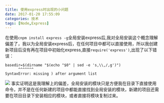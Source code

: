 ```yaml
---
title: 使用express时出现的小问题
date: 2017-01-20 17:55:09
categories: 技术
tags: [Node,Express]
---
```

在使用`cnpm install express -g`全局安装express后,我对全局安装这个概念理解偏差了，我以为全局安装express后，在任何项目中都可以直接使用，所以我创建新项目后没有再在项目中初始化express,直接`require('express')`,出现了以下错误：
<!--more-->
    
    basedir=$(dirname "$(echo "$0" | sed -e 's,\\,/,g')")
          ^^^^^^^
    SyntaxError: missing ) after argument list
![](http://oj056g1gy.bkt.clouddn.com/expresserror.png)
事实证明这是我理解上的偏差，全局安装的模块只是方便我在目录下直接使用命令，并不是在任何新建的项目中都能直接找到全局安装的模块，新建的项目还需要在项目目录下安装相应的模块，或者直接将模块复制过来。